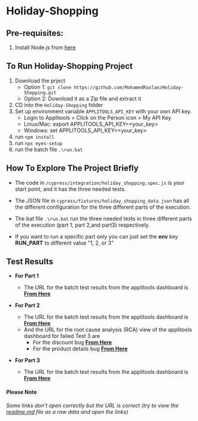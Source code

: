 # Holiday-Shopping

## Pre-requisites:
1. Install Node.js from [here](https://nodejs.org/en/)

## To Run Holiday-Shopping Project
1. Download the prject
    * Option 1: `git clone https://github.com/MohamedRaslan/Holiday-Shopping.git`
    * Option 2: Download it as a Zip file and extract it
2. CD into the `Holiday-Shopping` folder
3. Set up environment variable `APPLITOOLS_API_KEY` with your own API key.
    * Login to Applitools > Click on the Person icon > My API Key
    * Linux/Mac: export APPLITOOLS_API_KEY=<your_key>
    * Windows: set APPLITOOLS_API_KEY=<your_key>
4. run `npm install`
5. run `npx eyes-setup`
6. run the batch file `.\run.bat`


## How To Explore The Project Briefly
+ The code in `/cypress/integration/holiday_shopping.spec.js` is your start point, and it has the three needed tests.
+ The JSON file in `cypress/fixtures/holiday_shopping_data.json` has all the different configuration for the three different parts of the execution.
+ The bat file `.\run.bat` run the three needed tests in three different parts of the execution (part 1, part 2,and part3) respectively.

+ If you want to run a specific part only you can just set the **env** key **RUN_PART** to different value "1, 2, or 3"

## Test Results
+ **For Part 1**
    + The URL for the batch test results from the applitools dashboard is **[From Here](https://eyes.applitools.com/app/test-results/00000251794231919394?accountId=0BBzkOURv0W_gxSf2WFd0w~~&display=details&top=00000251794231672180%283%29)**

+ **For Part 2**
    + The URL for the batch test results from the applitools dashboard is **[From Here](https://eyes.applitools.com/app/test-results/00000251794231791027?accountId=0BBzkOURv0W_gxSf2WFd0w~~&display=details&top=00000251794231672180%283%29)**
    + And the URL for the root cause analysis (RCA) view of the applitools dashboard for failed Test 3 are
        + For the discount bug **[From Here](https://eyes.applitools.com/app/test-results/00000251794231791027/00000251794231759756/steps/1/edit?accountId=0BBzkOURv0W_gxSf2WFd0w~~&diff=eyJub2RlMSI6eyJ0b3AiOjc3MiwibGVmdCI6ODg4LjcsIndpZHRoIjo4OCwiaGVpZ2h0IjoyMH0sIm5vZGUxaGFzaCI6LTEyMTMyMzI4NjYsIm5vZGUyIjp7InRvcCI6NzcyLCJsZWZ0Ijo4ODguNywid2lkdGgiOjg4LCJoZWlnaHQiOjIwfSwibm9kZTJoYXNoIjotMTIxMzIzMjg2Nn0%3D&mode=step-editor)**
        + For the product details bug **[From Here](https://eyes.applitools.com/app/test-results/00000251794231791027/00000251794231759756/steps/1/edit?accountId=0BBzkOURv0W_gxSf2WFd0w~~&diff=eyJub2RlMSI6eyJ0b3AiOjY1NywibGVmdCI6MTUsIndpZHRoIjo1NzAsImhlaWdodCI6MTQxfSwibm9kZTFoYXNoIjotMTI4ODMzMTI4Mywibm9kZTIiOnsidG9wIjo2NTcsImxlZnQiOjE1LCJ3aWR0aCI6NTAsImhlaWdodCI6MTEwN30sIm5vZGUyaGFzaCI6LTEyODgzMzEyODN9&mode=step-editor)**

+ **For Part 3**
    + The URL for the batch test results from the applitools dashboard is **[From Here](https://eyes.applitools.com/app/test-results/00000251794231672180?accountId=0BBzkOURv0W_gxSf2WFd0w~~&display=details&top=00000251794231672180%283%29)**


#### Please Note
*Some links don't open correctly but the URL is correct (try to view the [readme.md](https://github.com/MohamedRaslan/Holiday-Shopping/blob/main/README.md) file as a raw data and open the links)*
